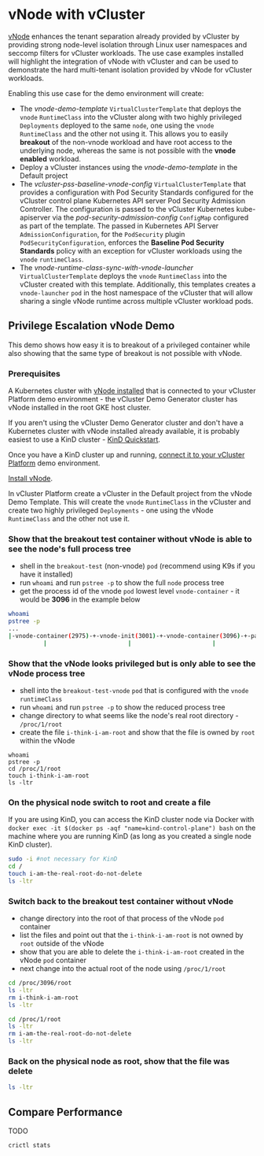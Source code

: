 # vNode with vCluster

[vNode](https://www.vnode.com/docs) enhances the tenant separation already provided by vCluster by providing strong node-level isolation through Linux user namespaces and seccomp filters for vCluster workloads. The use case examples installed will highlight the integration of vNode with vCluster and can be used to demonstrate the hard multi-tenant isolation provided by vNode for vCluster workloads.

Enabling this use case for the demo environment will create:

- The *vnode-demo-template* `VirtualClusterTemplate` that deploys the `vnode` `RuntimeClass` into the vCluster along with two highly privileged `Deployments` deployed to the same `node`, one using the `vnode` `RuntimeClass` and the other not using it. This allows you to easily **breakout** of the non-vnode workload and have root access to the underlying node, whereas the same is not possible with the **vnode enabled** workload.
- Deploy a vCluster instances using the *vnode-demo-template* in the Default project
- The *vcluster-pss-baseline-vnode-config* `VirtualClusterTemplate` that provides a configuration with Pod Security Standards configured for the vCluster control plane Kubernetes API server Pod Security Admission Controller. The configuration is passed to the vCluster Kubernetes kube-apiserver via the *pod-security-admission-config* `ConfigMap` configured as part of the template. The passed in Kubernetes API Server `AdmissionConfiguration`, for the `PodSecurity` plugin `PodSecurityConfiguration`, enforces the **Baseline Pod Security Standards** policy with an exception for vCluster workloads using the `vnode` `runtimeClass`.
- The *vnode-runtime-class-sync-with-vnode-launcher* `VirtualClusterTemplate` deploys the `vnode` `RuntimeClass` into the vCluster created with this template. Additionally, this templates creates a `vnode-launcher` `pod` in the host namespace of the vCluster that will allow sharing a single vNode runtime across multiple vCluster workload pods.

## Privilege Escalation vNode Demo

This demo shows how easy it is to breakout of a privileged container while also showing that the same type of breakout is not possible with vNode.

### Prerequisites

A Kubernetes cluster with [vNode installed](https://www.vnode.com/docs/#before-you-begin) that is connected to your vCluster Platform demo environment - the vCluster Demo Generator cluster has vNode installed in the root GKE host cluster.

If you aren't using the vCluster Demo Generator cluster and don't have a Kubernetes cluster with vNode installed already available, it is probably easiest to use a KinD cluster - [KinD Quickstart](https://kind.sigs.k8s.io/docs/user/quick-start/).

Once you have a KinD cluster up and running, [connect it to your vCluster Platform](https://www.vcluster.com/docs/platform/administer/clusters/connect-cluster?x0=3) demo environment.

[Install vNode](https://www.vnode.com/docs/#install-vnode).

In vCluster Platform create a vCluster in the Default project from the vNode Demo Template. This will create the `vnode` `RuntimeClass` in the vCluster and create two highly privileged `Deployments` - one using the vNode `RuntimeClass` and the other not use it.

### Show that the breakout test container without vNode is able to see the node's full process tree

- shell in the  `breakout-test` (non-vnode) `pod` (recommend using K9s if you have it installed)
- run `whoami` and run `pstree -p` to show the full `node` process tree
- get the process id of the vnode `pod` lowest level `vnode-container` - it would be **3096** in the example below

 ```bash
 whoami
pstree -p
...
|-vnode-container(2975)-+-vnode-init(3001)-+-vnode-container(3096)-+-pause(3120)
           |                       |                       |                  |-sh(3537)
```

### Show that the vNode looks privileged but is only able to see the vNode process tree

- shell into the `breakout-test-vnode` `pod` that is configured with the `vnode` `runtimeClass`
- run `whoami` and run `pstree -p` to show the reduced process tree
- change directory to what seems like the node's real root directory - `/proc/1/root`
- create the file `i-think-i-am-root` and show that the file is owned by `root` within the vNode

```
whoami
pstree -p
cd /proc/1/root 
touch i-think-i-am-root
ls -ltr
```

### On the physical node switch to root and create a file

If you are using KinD, you can access the KinD cluster node via Docker with `docker exec -it $(docker ps -aqf "name=kind-control-plane") bash` on the machine where you are running KinD (as long as you created a single node KinD cluster).

```bash
sudo -i #not necessary for KinD
cd /
touch i-am-the-real-root-do-not-delete
ls -ltr
```

### Switch back to the breakout test container without vNode

- change directory into the root of that process of the vNode `pod` container
- list the files and point out that the `i-think-i-am-root` is not owned by `root` outside of the vNode
- show that you are able to delete the `i-think-i-am-root` created in the vNode `pod` container
- next change into the actual root of the node using `/proc/1/root`

```bash
cd /proc/3096/root
ls -ltr
rm i-think-i-am-root
ls -ltr

cd /proc/1/root
ls -ltr
rm i-am-the-real-root-do-not-delete
ls -ltr
```

### Back on the physical node as root, show that the file was delete

```bash
ls -ltr
```

## Compare Performance

TODO

```
crictl stats

```